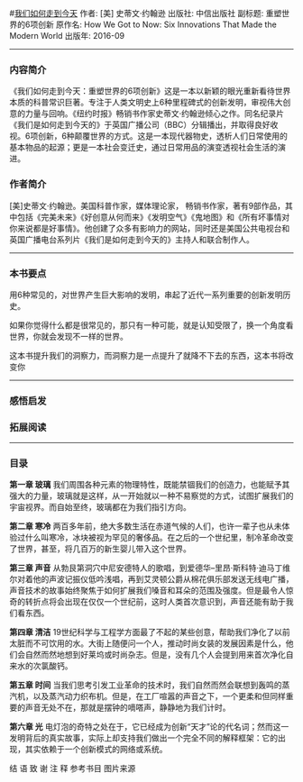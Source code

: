 #[我们如何走到今天](https://book.douban.com/subject/26890863/)
作者:  [美] 史蒂文·约翰逊
出版社: 中信出版社
副标题: 重塑世界的6项创新
原作名: How We Got to Now: Six Innovations That Made the Modern World
出版年: 2016-09
***
### 内容简介 
《我们如何走到今天：重塑世界的6项创新》这是一本以新颖的眼光重新看待世界本质的科普常识巨著。专注于人类文明史上6种里程碑式的创新发明，审视伟大创意的力量与回响。《纽约时报》畅销书作家史蒂文·约翰逊倾心之作。同名纪录片《我们是如何走到今天的》于英国广播公司（BBC）分辑播出，并取得良好收视。6项创新，6种颠覆世界的方式。这是一本现代器物史，透析人们日常使用的基本物品的起源；更是一本社会变迁史，通过日常用品的演变透视社会生活的演进。

### 作者简介 
[美]史蒂文·约翰逊。美国科普作家，媒体理论家， 畅销书作家，著有9部作品，其中包括《完美未来》《好创意从何而来》《发明空气》《鬼地图》和《所有坏事情对你来说都是好事情》。他创建了众多有影响力的网站，同时还是美国公共电视台和英国广播电台系列片《我们是如何走到今天的》主持人和联合制作人。

***
### 本书要点
用6种常见的，对世界产生巨大影响的发明，串起了近代一系列重要的创新发明历史。

如果你觉得什么都是很常见的，那只有一种可能，就是认知受限了，换一个角度看世界，你就会发现不一样的世界。

这本书提升我们的洞察力，而洞察力是一点提升了就降不下去的东西，这本书将改变你

***
### 感悟启发
### 拓展阅读
***
### 目录
**第一章 玻璃**
我们周围各种元素的物理特性，既能禁锢我们的创造力，也能赋予其强大的力量，玻璃就是这样，从一开始就以一种不易察觉的方式，试图扩展我们的宇宙视界。而自始至终，玻璃都在为我们指引方向。

**第二章 寒冷**
两百多年前，绝大多数生活在赤道气候的人们，也许一辈子也从未体验过什么叫寒冷，冰块被视为罕见的奢侈品。在之后的一个世纪里，制冷革命改变了世界，甚至，将几百万的新生婴儿带入这个世界。

**第三章 声音**
从勃艮第洞穴中尼安德特人的歌唱，到爱德华–里昂·斯科特·迪马丁维尔对着他的声波记振仪低吟浅唱，再到艾灵顿公爵从棉花俱乐部发送无线电广播，声音技术的故事始终聚焦于如何扩展我们嗓音和耳朵的范围及强度。但是最令人惊奇的转折点将会出现在仅仅一个世纪前，这时人类首次意识到，声音还能有助于我们看东西。

**第四章 清洁**
19世纪科学与工程学方面最了不起的某些创意，帮助我们净化了以前太脏而不可饮用的水。大街上随便问一个人，推动时尚女装的发展因素是什么，他们会自然而然地想到好莱坞或时尚杂志。但是，没有几个人会提到用来首次净化自来水的次氯酸钙。

**第五章 时间**
当我们思考引发工业革命的技术时，我们自然而然会联想到轰鸣的蒸汽机，以及蒸汽动力织布机。但是，在工厂喧嚣的声音之下，一个更柔和但同样重要的声音无处不在，那就是摆钟的嘀嗒声，静静地为我们计时。

**第六章 光**
电灯泡的奇特之处在于，它已经成为创新“天才”论的代名词；然而这一发明背后的真实故事，实际上却支持我们做出一个完全不同的解释框架：它的出现，其实依赖于一个创新模式的网络或系统。

结 语
致 谢
注 释
参考书目
图片来源